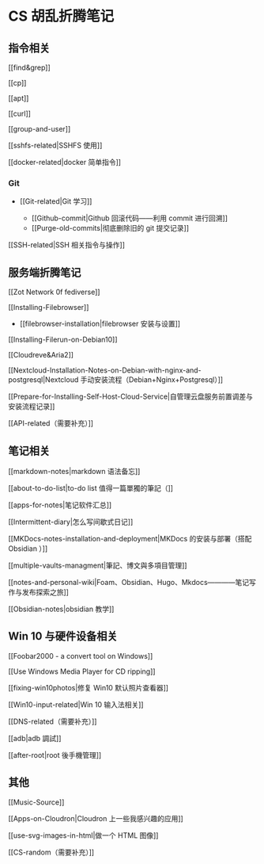 # CS 胡乱折腾笔记

## 指令相关
[[find&grep]]

[[cp]]

[[apt]]

[[curl]]

[[group-and-user]]

[[sshfs-related|SSHFS 使用]]

[[docker-related|docker 简单指令]]

### Git
- [[Git-related|Git 学习]]

    - [[Github-commit|Github 回滚代码——利用 commit 进行回溯]]
    - [[Purge-old-commits|彻底删除旧的 git 提交记录]]

[[SSH-related|SSH 相关指令与操作]]

## 服务端折腾笔记

[[Zot Network 0f fediverse]]

[[Installing-Filebrowser]]

- [[filebrowser-installation|filebrowser 安装与设置]]

[[Installing-Filerun-on-Debian10]]

[[Cloudreve&Aria2]]

[[Nextcloud-Installation-Notes-on-Debian-with-nginx-and-postgresql|Nextcloud 手动安装流程（Debian+Nginx+Postgresql）]]

[[Prepare-for-Installing-Self-Host-Cloud-Service|自管理云盘服务前置调差与安装流程记录]]

[[API-related（需要补充）]]

## 笔记相关

[[markdown-notes|markdown 语法备忘]]

[[about-to-do-list|to-do list 值得一篇單獨的筆記（]]

[[apps-for-notes|笔记软件汇总]]

[[Intermittent-diary|怎么写间歇式日记]]

[[MKDocs-notes-installation-and-deployment|MKDocs 的安装与部署（搭配 Obsidian ）]]

[[multiple-vaults-managment|筆記、博文與多項目管理]]

[[notes-and-personal-wiki|Foam、Obsidian、Hugo、Mkdocs————笔记写作与发布探索之旅]]

[[Obsidian-notes|obsidian 教学]]

## Win 10 与硬件设备相关

[[Foobar2000 - a convert tool on Windows]]

[[Use Windows Media Player for CD ripping]]

[[fixing-win10photos|修复 Win10 默认照片查看器]]

[[Win10-input-related|Win 10 输入法相关]]

[[DNS-related（需要补充）]]

[[adb|adb 調試]]

[[after-root|root 後手機管理]]

## 其他

[[Music-Source]]

[[Apps-on-Cloudron|Cloudron 上一些我感兴趣的应用]]

[[use-svg-images-in-html|做一个 HTML 图像]]

[[CS-random（需要补充）]]